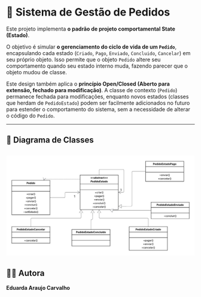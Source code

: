 # 🔄 Sistema de Gestão de Pedidos

Este projeto implementa **o padrão de projeto comportamental State (Estado)**.

O objetivo é simular **o gerenciamento do ciclo de vida de um `Pedido`**, encapsulando cada estado (`Criado`, `Pago`, `Enviado`, `Concluido`, `Cancelar`) em seu próprio objeto. Isso permite que o objeto `Pedido` altere seu comportamento quando seu estado interno muda, fazendo parecer que o objeto mudou de classe.

Este design também aplica o **princípio Open/Closed (Aberto para extensão, fechado para modificação)**. A classe de contexto (`Pedido`) permanece fechada para modificações, enquanto novos estados (classes que herdam de `PedidoEstado`) podem ser facilmente adicionados no futuro para estender o comportamento do sistema, sem a necessidade de alterar o código do `Pedido`.

---

## 📌 Diagrama de Classes

![Diagrama UML](diagrama_de_classes.jpeg)
---

## 👩‍💻 Autora

**Eduarda Araujo Carvalho**
